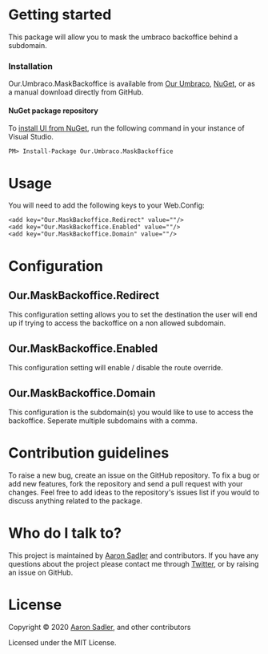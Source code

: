 # Getting started

This package will allow you to mask the umbraco backoffice behind a subdomain.

### Installation

Our.Umbraco.MaskBackoffice is available from [Our Umbraco](https://our.umbraco.com/packages/backoffice-extensions/ourumbracomaskbackoffice/), [NuGet](https://www.nuget.org/packages/Our.Umbraco.MaskBackoffice), or as a manual download directly from GitHub.

#### NuGet package repository
To [install UI from NuGet](https://www.nuget.org/packages/Our.Umbraco.MaskBackoffice), run the following command in your instance of Visual Studio.

    PM> Install-Package Our.Umbraco.MaskBackoffice

# Usage

You will need to add the following keys to your Web.Config:

    <add key="Our.MaskBackoffice.Redirect" value=""/>
    <add key="Our.MaskBackoffice.Enabled" value=""/>
    <add key="Our.MaskBackoffice.Domain" value=""/>

# Configuration

## Our.MaskBackoffice.Redirect
This configuration setting allows you to set the destination the user will end up if trying to access the backoffice on a non allowed subdomain.

## Our.MaskBackoffice.Enabled
This configuration setting will enable / disable the route override.

## Our.MaskBackoffice.Domain
This configuration is the subdomain(s) you would like to use to access the backoffice.
Seperate multiple subdomains with a comma.


# Contribution guidelines

To raise a new bug, create an issue on the GitHub repository. To fix a bug or add new features, fork the repository and send a pull request with your changes. Feel free to add ideas to the repository's issues list if you would to discuss anything related to the package.

# Who do I talk to?
This project is maintained by [Aaron Sadler](https://aaronsadler.uk) and contributors. If you have any questions about the project please contact me through [Twitter](https://twitter.com/AaronSadlerUK), or by raising an issue on GitHub.

# License

Copyright &copy; 2020 [Aaron Sadler](https://aaronsadler.uk), and other contributors

Licensed under the MIT License.
